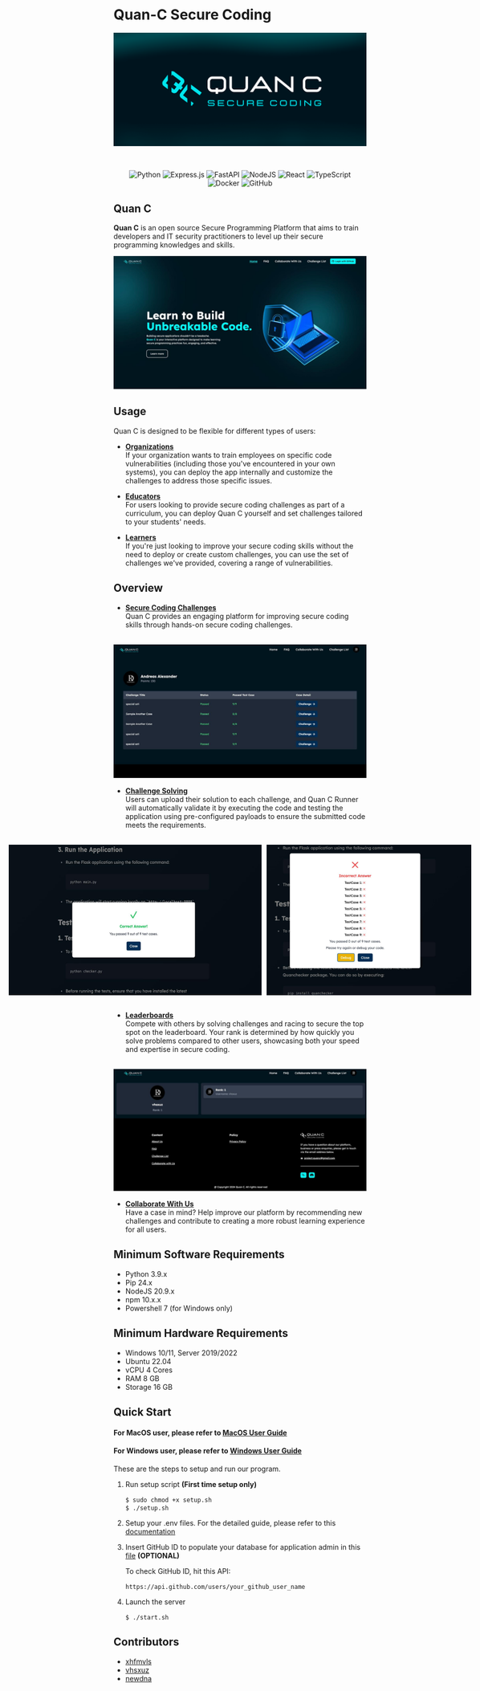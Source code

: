 # Quan-C Secure Coding

<div align="center">

![QuanCBanner](./image/quan-c.png)

<br>

![Python](https://img.shields.io/badge/python-3670A0?style=for-the-badge&logo=python&logoColor=ffdd54)
![Express.js](https://img.shields.io/badge/express.js-%23404d59.svg?style=for-the-badge&logo=express&logoColor=%2361DAFB)
![FastAPI](https://img.shields.io/badge/FastAPI-005571?style=for-the-badge&logo=fastapi)
![NodeJS](https://img.shields.io/badge/node.js-6DA55F?style=for-the-badge&logo=node.js&logoColor=white)
![React](https://img.shields.io/badge/react-%2320232a.svg?style=for-the-badge&logo=react&logoColor=%2361DAFB)
![TypeScript](https://img.shields.io/badge/typescript-%23007ACC.svg?style=for-the-badge&logo=typescript&logoColor=white)
![Docker](https://img.shields.io/badge/docker-%230db7ed.svg?style=for-the-badge&logo=docker&logoColor=white)
![GitHub](https://img.shields.io/badge/github-%23121011.svg?style=for-the-badge&logo=github&logoColor=white)

</div>

## Quan C
<b>Quan C</b> is an open source Secure Programming Platform that aims to train developers and IT security practitioners to level up their secure programming knowledges and skills.

<img src="image/homepage.jpeg" alt="Homepage"> <br>

## Usage
Quan C is designed to be flexible for different types of users:
- <u><b>Organizations </b> </u> \
If your organization wants to train employees on specific code vulnerabilities (including those you've encountered in your own systems), you can deploy the app internally and customize the challenges to address those specific issues.

- <u><b>Educators </b> </u> \
For users looking to provide secure coding challenges as part of a curriculum, you can deploy Quan C yourself and set challenges tailored to your students' needs.

- <u><b>Learners </b> </u> \
If you're just looking to improve your secure coding skills without the need to deploy or create custom challenges, you can use the set of challenges we've provided, covering a range of vulnerabilities.

## Overview
- <u><b>Secure Coding Challenges </b> </u> \
Quan C provides an engaging platform for improving secure coding skills through hands-on secure coding challenges.
<br>
<img src="image/profile-challenges.jpeg" alt="Homepage"> <br>

- <u><b>Challenge Solving </b> </u> \
Users can upload their solution to each challenge, and Quan C Runner will automatically validate it by executing the code and testing the application using pre-configured payloads to ensure the submitted code meets the requirements.
<br> <br>
<div style="display: flex; gap: 10px; justify-content: center; align-items: center;">
        <img src="image/submission-success.jpeg" alt="Image 1" style="width: auto; height: 300px;">
        <img src="image/submission-failed.jpeg" alt="Image 2" style="width: auto; height: 300px;">
</div> <br>

- <u><b>Leaderboards </b></u> \
Compete with others by solving challenges and racing to secure the top spot on the leaderboard. Your rank is determined by how quickly you solve problems compared to other users, showcasing both your speed and expertise in secure coding.
<br>
<img src="image/leaderboard.jpeg" alt="Homepage"> <br>

- <u><b>Collaborate With Us </b></u> \
Have a case in mind? Help improve our platform by recommending new challenges and contribute to creating a more robust learning experience for all users.


## Minimum Software Requirements
- Python 3.9.x
- Pip 24.x
- NodeJS 20.9.x
- npm 10.x.x
- Powershell 7 (for Windows only)

## Minimum Hardware Requirements
- Windows 10/11, Server 2019/2022
- Ubuntu 22.04
- vCPU 4 Cores
- RAM 8 GB
- Storage 16 GB

## Quick Start
#### For MacOS user, please refer to [MacOS User Guide](/user-guide/macos.md)
#### For Windows user, please refer to [Windows User Guide](/user-guide/windows.md)
These are the steps to setup and run our program.

1. Run setup script <b>(First time setup only)</b>
    ```
    $ sudo chmod +x setup.sh
    $ ./setup.sh
    ```

2. Setup your .env files. For the detailed guide, please refer to this [documentation](/user-guide/env.md)

3. Insert GitHub ID to populate your database for application admin in this [file](/server/populate_db.js) <b>(OPTIONAL)</b>

    To check GitHub ID, hit this API:
    ```
    https://api.github.com/users/your_github_user_name
    ```

4. Launch the server
    ```
    $ ./start.sh
    ```



## Contributors
- [xhfmvls](https://github.com/xhfmvls)<br>
- [vhsxuz](https://github.com/vhsxuz)<br>
- [newdna](https://github.com/newdna)
